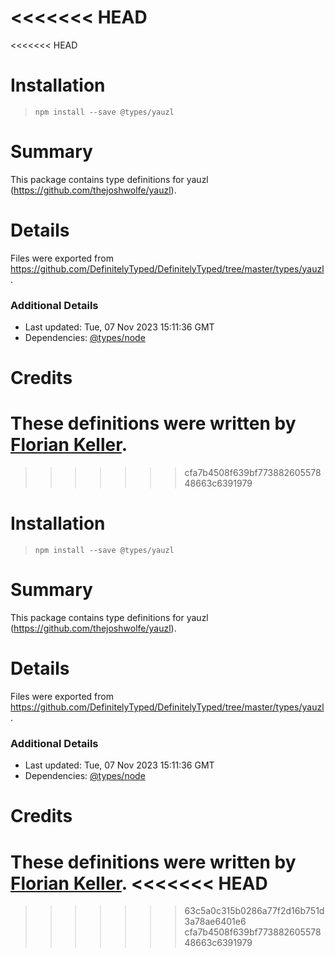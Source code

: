 <<<<<<< HEAD
=======
<<<<<<< HEAD
# Installation
> `npm install --save @types/yauzl`

# Summary
This package contains type definitions for yauzl (https://github.com/thejoshwolfe/yauzl).

# Details
Files were exported from https://github.com/DefinitelyTyped/DefinitelyTyped/tree/master/types/yauzl.

### Additional Details
 * Last updated: Tue, 07 Nov 2023 15:11:36 GMT
 * Dependencies: [@types/node](https://npmjs.com/package/@types/node)

# Credits
These definitions were written by [Florian Keller](https://github.com/ffflorian).
=======
>>>>>>> cfa7b4508f639bf77388260557848663c6391979
# Installation
> `npm install --save @types/yauzl`

# Summary
This package contains type definitions for yauzl (https://github.com/thejoshwolfe/yauzl).

# Details
Files were exported from https://github.com/DefinitelyTyped/DefinitelyTyped/tree/master/types/yauzl.

### Additional Details
 * Last updated: Tue, 07 Nov 2023 15:11:36 GMT
 * Dependencies: [@types/node](https://npmjs.com/package/@types/node)

# Credits
These definitions were written by [Florian Keller](https://github.com/ffflorian).
<<<<<<< HEAD
=======
>>>>>>> 63c5a0c315b0286a77f2d16b751d3a78ae6401e6
>>>>>>> cfa7b4508f639bf77388260557848663c6391979
